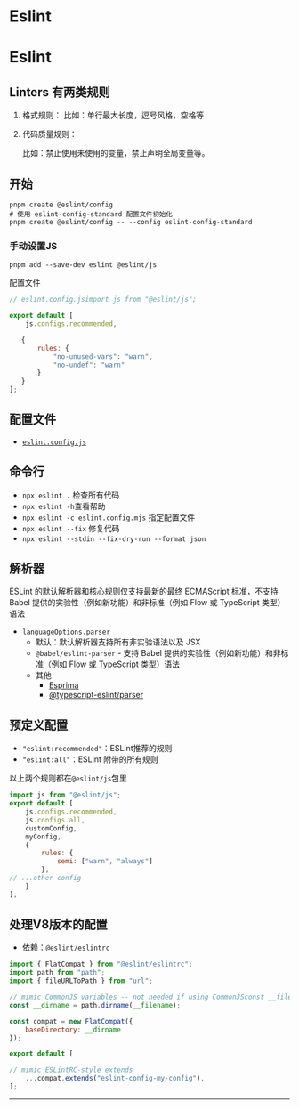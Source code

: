 # Eslint

# **Eslint**

## **Linters 有两类规则**

1. 格式规则： 比如：单行最大长度，逗号风格，空格等
2. 代码质量规则：
    
    比如：禁止使用未使用的变量，禁止声明全局变量等。
    

## **开始**

```
pnpm create @eslint/config
# 使用 eslint-config-standard 配置文件初始化
pnpm create @eslint/config -- --config eslint-config-standard

```

### **手动设置JS**

```
pnpm add --save-dev eslint @eslint/js

```

配置文件

```jsx
// eslint.config.jsimport js from "@eslint/js";

export default [
    js.configs.recommended,

   {
       rules: {
           "no-unused-vars": "warn",
           "no-undef": "warn"
       }
   }
];

```

## **配置文件**

- [`eslint.config.js`](https://eslint.org/docs/latest/use/configure/configuration-files)

## **命令行**

- `npx eslint .` 检查所有代码
- `npx eslint -h`查看帮助
- `npx eslint -c eslint.config.mjs` 指定配置文件
- `npx eslint --fix` 修复代码
- `npx eslint --stdin --fix-dry-run --format json`

## **解析器**

ESLint 的默认解析器和核心规则仅支持最新的最终 ECMAScript 标准，不支持 Babel 提供的实验性（例如新功能）和非标准（例如 Flow 或 TypeScript 类型）语法

- `languageOptions.parser`
    - 默认：默认解析器支持所有非实验语法以及 JSX
    - `@babel/eslint-parser` - 支持 Babel 提供的实验性（例如新功能）和非标准（例如 Flow 或 TypeScript 类型）语法
    - 其他
        - [Esprima](https://www.npmjs.com/package/esprima)
        - [@typescript-eslint/parser](https://www.npmjs.com/package/@typescript-eslint/parser)

## **预定义配置**

- `"eslint:recommended"`：ESLint推荐的规则
- `"eslint:all"`：ESLint 附带的所有规则

以上两个规则都在`@eslint/js`包里

```jsx
import js from "@eslint/js";
export default [
    js.configs.recommended,
    js.configs.all,
    customConfig,
    myConfig,
    {
        rules: {
            semi: ["warn", "always"]
        },
// ...other config
    }
];

```

## **处理V8版本的配置**

- 依赖：`@eslint/eslintrc`

```jsx
import { FlatCompat } from "@eslint/eslintrc";
import path from "path";
import { fileURLToPath } from "url";

// mimic CommonJS variables -- not needed if using CommonJSconst __filename = fileURLToPath(import.meta.url);
const __dirname = path.dirname(__filename);

const compat = new FlatCompat({
    baseDirectory: __dirname
});

export default [

// mimic ESLintRC-style extends
    ...compat.extends("eslint-config-my-config"),
];
```

---